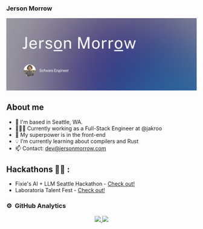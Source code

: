 ### Jerson Morrow

[![ProfileBanner](https://github.com/jersonmorrow/jersonmorrow/blob/main/Images/banner-github.png)](https://jersonmorrow.com)

## About me

- 📍 I'm based in Seattle, WA.
- 👨🏻‍💻 Currently working as a Full-Stack Engineer at @jakroo
- 💅 My superpower is in the front-end
- 💡 I’m currently learning about compilers and Rust
- 📫 Contact: dev@jersonmorrow.com

## Hackathons 🥷🏼 :

- Fixie's AI + LLM Seattle Hackathon  -  [Check out!](https://www.fixie.ai/blog/highlights-from-fixies-ai-llm-seattle-hackathon/)<br/>
- Laboratoria Talent Fest  -  [Check out!](https://www.credential.net/aa1cdb9c-32ed-499c-a66e-ae3616459fd5#gs.3stvuz)<br/>

<!--
<details>
<summary> Hackathons 💻: </summary>

<br/>

Def Hacks | Global 2.0  -  [Check out!](https://defhacks.co/hackathons/global_2.0)<br/>
Octa Hacks 3.0          -  [Check out!](https://octahacks.tech/)<br/>
HackSRM 3.0             -  [Check out!](https://hacksrm.tech/)<br/>
UniHack                 -  [Check out!](https://unihack.eu/)<br/>
NextStep Hacks          -  [Check out!](https://nextstephacks.weebly.com/)<br/>
Hack With CW            -  [Check out!](https://hackwithcw.tech/)<br/>
ThetaHacks I           -  [Check out!](https://thetahacks.tech/)<br/>

</details>
-->
  
### ⚙️ &nbsp;GitHub Analytics

<p align="center">
<a href="https://github.com/jersonmorrow">
  <img height="180em" src="https://github-readme-stats-eight-theta.vercel.app/api?username=jersonmorrow&show_icons=true&theme=algolia&include_all_commits=true&count_private=true"/>
  <img height="180em" src="https://github-readme-stats-eight-theta.vercel.app/api/top-langs/?username=jersonmorrow&layout=compact&langs_count=8&theme=algolia"/>
</a>
</p>


<!--
**jersonmorrow/jersonmorrow** is a ✨ _special_ ✨ repository because its `README.md` (this file) appears on your GitHub profile.

Here are some ideas to get you started:


-->
